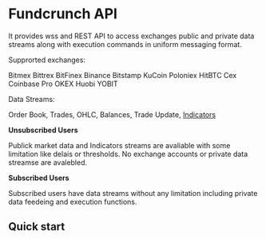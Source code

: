 # Fundcrunch API
It provides wss and REST API to access exchanges public and private data streams along with execution commands in uniform messaging format.

Supprorted exchanges: 

Bitmex Bittrex BitFinex Binance Bitstamp KuCoin Poloniex HitBTC Cex Coinbase Pro OKEX Huobi YOBIT

Data Streams:

Order Book, Trades, OHLC, Balances, Trade Update, [Indicators](https://pages.github.com/)

**Unsubscribed Users**

Publick market data and Indicators streams are avaliable with some limitation like delais or thresholds. No exchange accounts or private data streamse are avalebled.  

**Subscribed Users**

Subscribed users have data streams without any limitation including private data feedeing and execution functions. 

## Quick start



